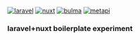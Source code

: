 [![laravel](https://onecentlin.gallerycdn.vsassets.io/extensions/onecentlin/laravel-extension-pack/0.4.0/1534522609664/Microsoft.VisualStudio.Services.Icons.Default)](https://laravel.com)
[![nuxt](https://storage.googleapis.com/pwa-directory.appspot.com/128_5160839372341248.png)](https://nuxtjs.org/)
[![bulma](https://d2.alternativeto.net/dist/icons/bulma_95302.png?width=128&height=128&mode=crop&upscale=false)](https://bulma.io/)
[![metapi](https://github.com/acidjazz/metapi/raw/master/logo.png)](https://github.com/acidjazz/metapi)
### laravel+nuxt boilerplate experiment


